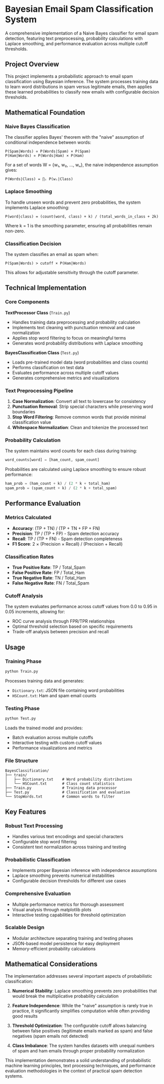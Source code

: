 # Bayesian Email Spam Classification System

A comprehensive implementation of a Naive Bayes classifier for email spam detection, featuring text preprocessing, probability calculations with Laplace smoothing, and performance evaluation across multiple cutoff thresholds.

## Project Overview

This project implements a probabilistic approach to email spam classification using Bayesian inference. The system processes training data to learn word distributions in spam versus legitimate emails, then applies these learned probabilities to classify new emails with configurable decision thresholds.

## Mathematical Foundation

### Naive Bayes Classification

The classifier applies Bayes' theorem with the "naive" assumption of conditional independence between words:

```
P(Spam|Words) ∝ P(Words|Spam) × P(Spam)
P(Ham|Words) ∝ P(Words|Ham) × P(Ham)
```

For a set of words W = {w₁, w₂, ..., wₙ}, the naive independence assumption gives:

```
P(Words|Class) = ∏ᵢ P(wᵢ|Class)
```

### Laplace Smoothing

To handle unseen words and prevent zero probabilities, the system implements Laplace smoothing:

```
P(word|class) = (count(word, class) + k) / (total_words_in_class + 2k)
```

Where k = 1 is the smoothing parameter, ensuring all probabilities remain non-zero.

### Classification Decision

The system classifies an email as spam when:

```
P(Spam|Words) > cutoff × P(Ham|Words)
```

This allows for adjustable sensitivity through the cutoff parameter.

## Technical Implementation

### Core Components

**TextProcessor Class** (`Train.py`)
- Handles training data preprocessing and probability calculation
- Implements text cleaning with punctuation removal and case normalization
- Applies stop word filtering to focus on meaningful terms
- Generates word probability distributions with Laplace smoothing

**BayesClassification Class** (`Test.py`)
- Loads pre-trained model data (word probabilities and class counts)
- Performs classification on test data
- Evaluates performance across multiple cutoff values
- Generates comprehensive metrics and visualizations

### Text Preprocessing Pipeline

1. **Case Normalization**: Convert all text to lowercase for consistency
2. **Punctuation Removal**: Strip special characters while preserving word boundaries
3. **Stop Word Filtering**: Remove common words that provide minimal classification value
4. **Whitespace Normalization**: Clean and tokenize the processed text

### Probability Calculation

The system maintains word counts for each class during training:

```python
word_counts[word] = [ham_count, spam_count]
```

Probabilities are calculated using Laplace smoothing to ensure robust performance:

```python
ham_prob = (ham_count + k) / (2 * k + total_ham)
spam_prob = (spam_count + k) / (2 * k + total_spam)
```

## Performance Evaluation

### Metrics Calculated

- **Accuracy**: (TP + TN) / (TP + TN + FP + FN)
- **Precision**: TP / (TP + FP) - Spam detection accuracy
- **Recall**: TP / (TP + FN) - Spam detection completeness
- **F1 Score**: 2 × (Precision × Recall) / (Precision + Recall)

### Classification Rates

- **True Positive Rate**: TP / Total_Spam
- **False Positive Rate**: FP / Total_Ham
- **True Negative Rate**: TN / Total_Ham
- **False Negative Rate**: FN / Total_Spam

### Cutoff Analysis

The system evaluates performance across cutoff values from 0.0 to 0.95 in 0.05 increments, allowing for:
- ROC curve analysis through FPR/TPR relationships
- Optimal threshold selection based on specific requirements
- Trade-off analysis between precision and recall

## Usage

### Training Phase
```bash
python Train.py
```
Processes training data and generates:
- `Dictionary.txt`: JSON file containing word probabilities
- `HSCount.txt`: Ham and spam email counts

### Testing Phase
```bash
python Test.py
```
Loads the trained model and provides:
- Batch evaluation across multiple cutoffs
- Interactive testing with custom cutoff values
- Performance visualizations and metrics

### File Structure
```
BayesClassification/
├── train/
│   ├── Dictionary.txt    # Word probability distributions
│   └── HSCount.txt       # Class count statistics
├── Train.py              # Training data processor
├── Test.py               # Classification and evaluation
└── StopWords.txt         # Common words to filter
```

## Key Features

### Robust Text Processing
- Handles various text encodings and special characters
- Configurable stop word filtering
- Consistent text normalization across training and testing

### Probabilistic Classification
- Implements proper Bayesian inference with independence assumptions
- Laplace smoothing prevents numerical instabilities
- Configurable decision thresholds for different use cases

### Comprehensive Evaluation
- Multiple performance metrics for thorough assessment
- Visual analysis through matplotlib plots
- Interactive testing capabilities for threshold optimization

### Scalable Design
- Modular architecture separating training and testing phases
- JSON-based model persistence for easy deployment
- Memory-efficient probability calculations

## Mathematical Considerations

The implementation addresses several important aspects of probabilistic classification:

1. **Numerical Stability**: Laplace smoothing prevents zero probabilities that would break the multiplicative probability calculation

2. **Feature Independence**: While the "naive" assumption is rarely true in practice, it significantly simplifies computation while often providing good results

3. **Threshold Optimization**: The configurable cutoff allows balancing between false positives (legitimate emails marked as spam) and false negatives (spam emails not detected)

4. **Class Imbalance**: The system handles datasets with unequal numbers of spam and ham emails through proper probability normalization

This implementation demonstrates a solid understanding of probabilistic machine learning principles, text processing techniques, and performance evaluation methodologies in the context of practical spam detection systems.
